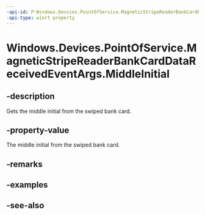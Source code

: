 ----api-id: P:Windows.Devices.PointOfService.MagneticStripeReaderBankCardDataReceivedEventArgs.MiddleInitial
-api-type: winrt property
---<!-- Property syntaxpublic string MiddleInitial { get; }--># Windows.Devices.PointOfService.MagneticStripeReaderBankCardDataReceivedEventArgs.MiddleInitial## -descriptionGets the middle initial from the swiped bank card.## -property-valueThe middle initial from the swiped bank card.## -remarks## -examples## -see-also